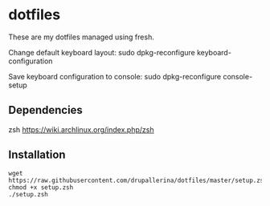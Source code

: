 dotfiles
========

These are my dotfiles managed using fresh.

Change default keyboard layout:
sudo dpkg-reconfigure keyboard-configuration

Save keyboard configuration to console:
sudo dpkg-reconfigure console-setup

## Dependencies
zsh https://wiki.archlinux.org/index.php/zsh
## Installation

```
wget https://raw.githubusercontent.com/drupallerina/dotfiles/master/setup.zsh
chmod +x setup.zsh
./setup.zsh
```
